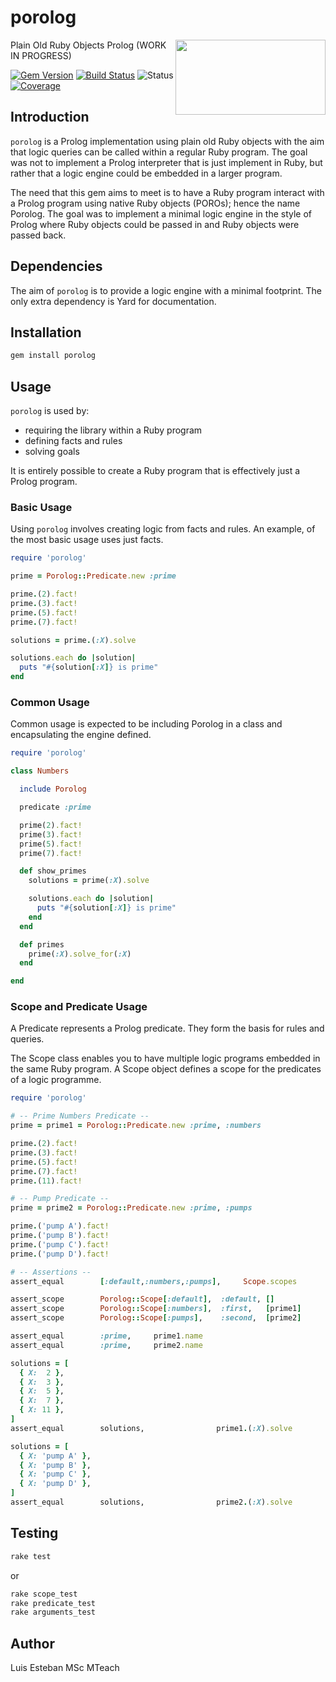 # porolog

<img src="https://repository-images.githubusercontent.com/131847563/b3754100-636a-11e9-995b-20d409b992c9" width="240" height="120" align="right" />

Plain Old Ruby Objects Prolog (WORK IN PROGRESS)

[![Gem Version](https://badge.fury.io/rb/porolog.svg)](https://badge.fury.io/rb/porolog)
[![Build Status](https://travis-ci.com/wizardofosmium/porolog.svg?branch=master)](https://travis-ci.com/wizardofosmium/porolog)
![Status](https://img.shields.io/badge/status-work%20in%20progress-orange.svg)
[![Coverage](https://wizardofosmium.github.io/porolog/coverage/badge.svg)](https://github.com/wizardofosmium/porolog)

## Introduction

`porolog` is a Prolog implementation using plain old Ruby objects with the aim that
logic queries can be called within a regular Ruby program.  The goal was not to
implement a Prolog interpreter that is just implement in Ruby, but rather that
a logic engine could be embedded in a larger program.

The need that this gem aims to meet is to have a Ruby program interact with a Prolog
program using native Ruby objects (POROs); hence the name Porolog.
The goal was to implement a minimal logic engine in the style of Prolog where
Ruby objects could be passed in and Ruby objects were passed back.

## Dependencies

The aim of `porolog` is to provide a logic engine with a minimal footprint.
The only extra dependency is Yard for documentation.

## Installation

```bash
gem install porolog
```

## Usage

`porolog` is used by:

* requiring the library within a Ruby program
* defining facts and rules
* solving goals

It is entirely possible to create a Ruby program that is effectively just a Prolog program.

### Basic Usage

Using `porolog` involves creating logic from facts and rules.
An example, of the most basic usage uses just facts.

```ruby
require 'porolog'

prime = Porolog::Predicate.new :prime

prime.(2).fact!
prime.(3).fact!
prime.(5).fact!
prime.(7).fact!

solutions = prime.(:X).solve

solutions.each do |solution|
  puts "#{solution[:X]} is prime"
end
```

### Common Usage

Common usage is expected to be including Porolog in a class and encapsulating the engine defined.

```ruby
require 'porolog'

class Numbers

  include Porolog

  predicate :prime

  prime(2).fact!
  prime(3).fact!
  prime(5).fact!
  prime(7).fact!

  def show_primes
    solutions = prime(:X).solve

    solutions.each do |solution|
      puts "#{solution[:X]} is prime"
    end
  end

  def primes
    prime(:X).solve_for(:X)
  end

end
```

### Scope and Predicate Usage

A Predicate represents a Prolog predicate.  They form the basis for rules and queries.

The Scope class enables you to have multiple logic programs embedded in the same
Ruby program.  A Scope object defines a scope for the predicates of a logic programme.

```ruby
require 'porolog'

# -- Prime Numbers Predicate --
prime = prime1 = Porolog::Predicate.new :prime, :numbers

prime.(2).fact!
prime.(3).fact!
prime.(5).fact!
prime.(7).fact!
prime.(11).fact!

# -- Pump Predicate --
prime = prime2 = Porolog::Predicate.new :prime, :pumps

prime.('pump A').fact!
prime.('pump B').fact!
prime.('pump C').fact!
prime.('pump D').fact!

# -- Assertions --
assert_equal        [:default,:numbers,:pumps],     Scope.scopes

assert_scope        Porolog::Scope[:default],  :default, []
assert_scope        Porolog::Scope[:numbers],  :first,   [prime1]
assert_scope        Porolog::Scope[:pumps],    :second,  [prime2]

assert_equal        :prime,     prime1.name
assert_equal        :prime,     prime2.name

solutions = [
  { X:  2 },
  { X:  3 },
  { X:  5 },
  { X:  7 },
  { X: 11 },
]
assert_equal        solutions,                prime1.(:X).solve

solutions = [
  { X: 'pump A' },
  { X: 'pump B' },
  { X: 'pump C' },
  { X: 'pump D' },
]
assert_equal        solutions,                prime2.(:X).solve
```

## Testing

```bash
rake test
```

or

```bash
rake scope_test
rake predicate_test
rake arguments_test
```

## Author

Luis Esteban MSc MTeach
